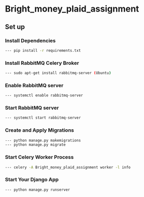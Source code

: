 # Bright_money_plaid_assignment

## Set up

### Install Dependencies
```bash
--- pip install -r requirements.txt 
```
### Install RabbitMQ Celery Broker
```bash
--- sudo apt-get install rabbitmq-server (Ubuntu)
```

### Enable RabbitMQ server

```bash
--- systemctl enable rabbitmq-server
```

### Start RabbitMQ server

```bash
--- systemctl start rabbitmq-server
```
### Create and Apply Migrations
```bash
--- python manage.py makemigrations
--- python manage.py migrate
```


### Start Celery Worker Process
```bash
--- celery -A Bright_money_plaid_assignment worker -l info
```


### Start Your Django App
```bash
--- python manage.py runserver
```
